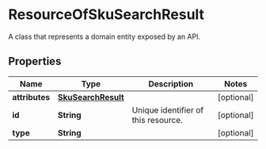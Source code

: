 

# ResourceOfSkuSearchResult

A class that represents a domain entity exposed by an API.

## Properties

| Name | Type | Description | Notes |
|------------ | ------------- | ------------- | -------------|
|**attributes** | [**SkuSearchResult**](SkuSearchResult.md) |  |  [optional] |
|**id** | **String** | Unique identifier of this resource. |  [optional] |
|**type** | **String** |  |  [optional] |



